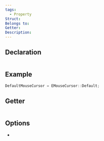 ```yaml
---
tags:
  - Property
Struct: 
Belongs to: 
Getter: 
Description:
---
```


## Declaration

```cpp
```

## Example

```cpp
DefaultMouseCursor = EMouseCursor::Default;
```

## Getter

```cpp
```

## Options
- 